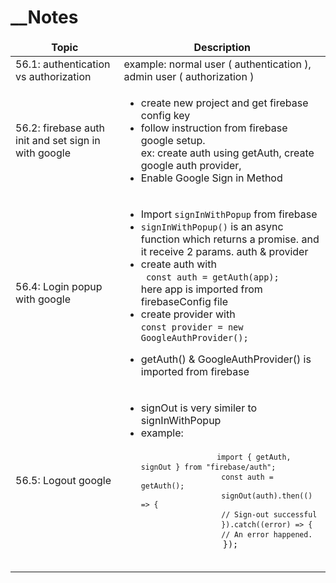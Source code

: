 # \_\_Notes

<table>
  <thead align="center">
    <tr border: none;>
      <td><b>Topic</b></td>
      <td><b>Description</b></td>
    </tr>
  </thead>
  <tbody>
    <tr>
      <td>56.1: authentication vs authorization</td>
      <td>example: normal user ( authentication ), admin user ( authorization ) </td>
    </tr>
     <tr>
      <td>56.2: firebase auth init and set sign in with google</td>
      <td> 
      <ul>
         <li> create new project and get firebase config key </li>
         <li> follow instruction from firebase google setup. <br> ex: create auth using getAuth, create google auth provider, </li>
         <li>Enable Google Sign in Method </li>
      </ul>
      </td>
    </tr>
    <tr>
      <td>56.4: Login popup with google</td>
      <td> 
      <ul>
         <li> Import <code>signInWithPopup</code> from firebase </li>
         <li> <code>signInWithPopup()</code>  is an async function which returns a promise. and it receive 2 params. auth & provider </li>
         <li>create auth with <br> <code> const auth = getAuth(app);</code> <br> here app is imported from firebaseConfig file </li>
         <li>create provider with <br> <code>const provider = new GoogleAuthProvider();
         </code></li>
         <li>  getAuth() & GoogleAuthProvider() is imported from firebase </li>
      </ul>
      </td>
    </tr>
    <tr>
      <td>56.5: Logout google</td>
      <td> 
      <ul>
         <li> signOut is very similer to signInWithPopup </li>
         <li> example: <br>
         <code>
              <code> import { getAuth, signOut } from "firebase/auth"; </code> 
              <code>  const auth = getAuth();</code>
              <code>  signOut(auth).then(() => { </code>
              <code>  // Sign-out successful </code>
              <code>  }).catch((error) => {  </code>
              <code>  // An error happened.  </code>
                });
          </code> 
          </li>

</ul>
</td>
</tr>

  </tbody>
</table>

